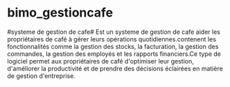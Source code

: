# bimo_gestioncafe
#systeme de gestion de cafe#
Est un systeme de gestion de cafe aider les propriétaires de café à gérer leurs opérations quotidiennes.contenent les fonctionnalités comme la gestion des stocks, la facturation, la gestion des commandes, la gestion des employés et les rapports financiers.Ce type de logiciel permet aux propriétaires de café d'optimiser leur gestion, d'améliorer la productivité et de prendre des décisions éclairées en matière de gestion d'entreprise.
